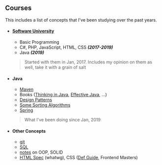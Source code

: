 ## Courses

This includes a list of concepts that I've been studying over the past years.

 - #### [Software University](https://github.com/i-den/Courses/tree/master/Software_University)
   - Basic Programming
   - C#, PHP, JavaScript, HTML, CSS ***(2017-2019)***
   - Java ***(2019)***
   > Started with them in Jan, 2017. Includes my opinion on them as well, take it with a grain of salt                                                                                                                           

 - #### Java
   - [Maven](https://github.com/i-den/Courses/tree/master/Java/00_Maven)
   - Books ([Thinking in Java](https://github.com/i-den/Courses/tree/master/Java/01_Thinking_in_Java_4th_ed), [Effective Java](https://github.com/i-den/Courses/tree/master/Java/02_Effective_Java), ...)
   - [Design Patterns](https://github.com/i-den/Courses/tree/master/Java/06_Design_Patterns)
   - [Some Sorting Algorithms](https://github.com/i-den/Courses/tree/master/Java/07_Sorting_Algorithms)
   - [Spring](https://github.com/i-den/Courses/tree/master/Java/08_Spring)
   > What I've been doing since Jan, 2019

 - #### Other Concepts
   - [git](https://github.com/i-den/git)
   - [SQL](https://github.com/i-den/Courses/tree/master/SQL)
   - [notes](https://github.com/i-den/Courses/tree/master/Java/00_OOP_SOLID) on OOP, SOLID
   - [HTML Spec](https://github.com/i-den/Courses/tree/master/Frontend/02_HTML_spec) (whatwg), CSS ([Def Guide](https://github.com/i-den/Courses/tree/master/Frontend/03_CSS_Def_Guide), Frontend Masters)